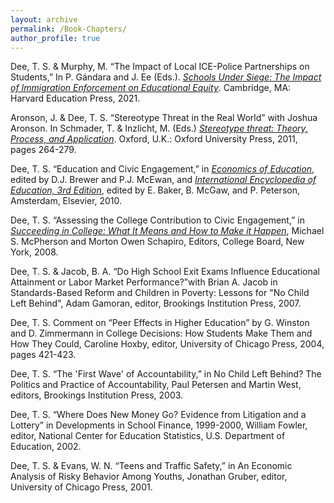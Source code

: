 ```yaml
---
layout: archive
permalink: /Book-Chapters/
author_profile: true
---
```


Dee, T. S. & Murphy, M. “The Impact of Local ICE-Police Partnerships on Students,” In P. Gándara and J. Ee (Eds.). _[Schools Under Siege: The Impact of Immigration Enforcement on Educational Equity](https://www.hepg.org/hep-home/books/schools-under-siege)_. Cambridge, MA: Harvard Education Press, 2021.

Aronson, J. & Dee, T. S. “Stereotype Threat in the Real World” with Joshua Aronson. In Schmader, T. & Inzlicht, M. (Eds.) _[Stereotype threat: Theory, Process, and Application](https://oxford.universitypressscholarship.com/view/10.1093/acprof:oso/9780199732449.001.0001/acprof-9780199732449)_. Oxford, U.K.: Oxford University Press, 2011, pages 264-279.

Dee, T. S. “Education and Civic Engagement,” in _[Economics of Education](https://www.elsevier.com/books/economics-of-education/brewer/978-0-08-096530-7)_, edited by D.J. Brewer and P.J. McEwan, and _[International Encyclopedia of Education, 3rd Edition](https://www.sciencedirect.com/referencework/9780080448947/international-encyclopedia-of-education)_, edited by E. Baker, B. McGaw, and P. Peterson, Amsterdam, Elsevier, 2010.

Dee, T. S. “Assessing the College Contribution to Civic Engagement,” in _[Succeeding in College: What It Means and How to Make it Happen](https://store.collegeboard.org/sto/productdetail.do?Itemkey=008303)_, Michael S. McPherson and Morton Owen Schapiro, Editors, College Board, New York, 2008.

Dee, T. S. & Jacob, B. A. “Do High School Exit Exams Influence Educational Attainment or Labor Market Performance?”with Brian A. Jacob in Standards-Based Reform and Children in Poverty: Lessons for "No Child Left Behind", Adam Gamoran, editor, Brookings Institution Press, 2007.

Dee, T. S. Comment on “Peer Effects in Higher Education” by G. Winston and D. Zimmermann in College Decisions: How Students Make Them and How They Could, Caroline Hoxby, editor, University of Chicago Press, 2004, pages 421-423.

Dee, T. S. “The 'First Wave' of Accountability,” in No Child Left Behind? The Politics and Practice of Accountability, Paul Petersen and Martin West, editors, Brookings Institution Press, 2003.

Dee, T. S. “Where Does New Money Go? Evidence from Litigation and a Lottery” in Developments in School Finance, 1999-2000, William Fowler, editor, National Center for Education Statistics, U.S. Department of Education, 2002.

Dee, T. S. & Evans, W. N. “Teens and Traffic Safety,” in An Economic Analysis of Risky Behavior Among Youths, Jonathan Gruber, editor, University of Chicago Press, 2001.

